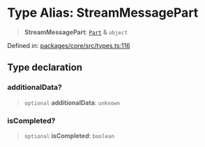 # Type Alias: StreamMessagePart

> **StreamMessagePart**: [`Part`](Part.md) & `object`

Defined in: [packages/core/src/types.ts:116](https://github.com/GeoDaCenter/openassistant/blob/37d127dc7a76d6b5cf9de906c055e4c904e3dfed/packages/core/src/types.ts#L116)

## Type declaration

### additionalData?

> `optional` **additionalData**: `unknown`

### isCompleted?

> `optional` **isCompleted**: `boolean`
